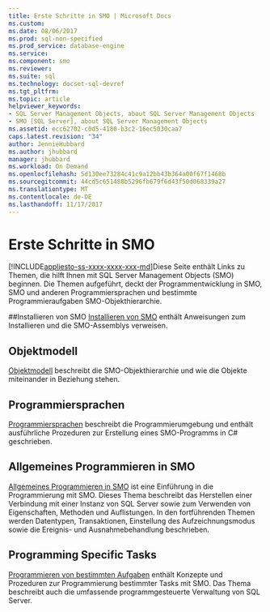 ```yaml
---
title: Erste Schritte in SMO | Microsoft Docs
ms.custom: 
ms.date: 08/06/2017
ms.prod: sql-non-specified
ms.prod_service: database-engine
ms.service: 
ms.component: smo
ms.reviewer: 
ms.suite: sql
ms.technology: docset-sql-devref
ms.tgt_pltfrm: 
ms.topic: article
helpviewer_keywords:
- SQL Server Management Objects, about SQL Server Management Objects
- SMO [SQL Server], about SQL Server Management Objects
ms.assetid: ecc62702-c0d5-4180-b3c2-16ec5030caa7
caps.latest.revision: "34"
author: JennieHubbard
ms.author: jhubbard
manager: jhubbard
ms.workload: On Demand
ms.openlocfilehash: 5d130ee73284c41c9a12bb43b364a00f67f1468b
ms.sourcegitcommit: 44cd5c651488b5296fb679f6d43f50d068339a27
ms.translationtype: MT
ms.contentlocale: de-DE
ms.lasthandoff: 11/17/2017
---
```

# <a name="getting-started-in-smo"></a>Erste Schritte in SMO
[!INCLUDE[appliesto-ss-xxxx-xxxx-xxx-md](../../includes/appliesto-ss-xxxx-xxxx-xxx-md.md)]Diese Seite enthält Links zu Themen, die hilft Ihnen mit SQL Server Management Objects (SMO) beginnen. Die Themen aufgeführt, deckt der Programmentwicklung in SMO, SMO und anderen Programmiersprachen und bestimmte Programmieraufgaben SMO-Objekthierarchie.  
 
##<a name="installing-smo"></a>Installieren von SMO
[Installieren von SMO](installing-smo.md) enthält Anweisungen zum Installieren und die SMO-Assemblys verweisen.

## <a name="object-model"></a>Objektmodell  
[Objektmodell](../../relational-databases/server-management-objects-smo/smo-object-model.md) beschreibt die SMO-Objekthierarchie und wie die Objekte miteinander in Beziehung stehen.  
  
## <a name="programming-languages"></a>Programmiersprachen  
[Programmiersprachen](../../relational-databases/server-management-objects-smo/smo-programming-languages.md) beschreibt die Programmierumgebung und enthält ausführliche Prozeduren zur Erstellung eines SMO-Programms in C# geschrieben.  
  
## <a name="general-programming-in-smo"></a>Allgemeines Programmieren in SMO  
[Allgemeines Programmieren in SMO](../../relational-databases/server-management-objects-smo/create-program/creating-smo-programs.md) ist eine Einführung in die Programmierung mit SMO. Dieses Thema beschreibt das Herstellen einer Verbindung mit einer Instanz von SQL Server sowie zum Verwenden von Eigenschaften, Methoden und Auflistungen. In den fortführenden Themen werden Datentypen, Transaktionen, Einstellung des Aufzeichnungsmodus sowie die Ereignis- und Ausnahmebehandlung beschrieben.  
  
## <a name="programming-specific-tasks"></a>Programming Specific Tasks  
[Programmieren von bestimmten Aufgaben](../../relational-databases/server-management-objects-smo/tasks/programming-specific-tasks.md) enthält Konzepte und Prozeduren zur Programmierung bestimmter Tasks mit SMO. Das Thema beschreibt auch die umfassende programmgesteuerte Verwaltung von SQL Server.  
  
  
